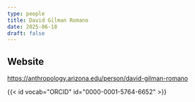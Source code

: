 ```yaml
---
type: people
title: David Gilman Romano
date: 2025-06-18
draft: false
---
```


<!-- position title, institution -->

<!--
## E-mail

-->


## Website

https://anthropology.arizona.edu/person/david-gilman-romano

{{< id vocab="ORCID" id="0000-0001-5764-6652" >}}

<!-- Description -->
